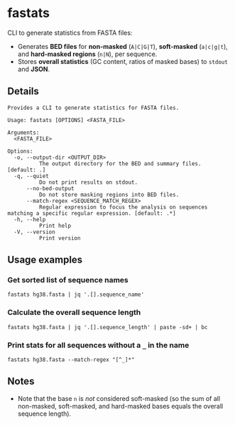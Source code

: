 # fastats

CLI to generate statistics from FASTA files:

- Generates **BED files** for **non-masked** (`A|C|G|T`), **soft-masked** (`a|c|g|t`), and **hard-masked regions** (`n|N`), per sequence.
- Stores **overall statistics** (GC content, ratios of masked bases) to `stdout` and **JSON**.

## Details

```text
Provides a CLI to generate statistics for FASTA files.

Usage: fastats [OPTIONS] <FASTA_FILE>

Arguments:
  <FASTA_FILE>  

Options:
  -o, --output-dir <OUTPUT_DIR>
          The output directory for the BED and summary files. [default: .]
  -q, --quiet
          Do not print results on stdout.
      --no-bed-output
          Do not store masking regions into BED files.
      --match-regex <SEQUENCE_MATCH_REGEX>
          Regular expression to focus the analysis on sequences matching a specific regular expression. [default: .*]
  -h, --help
          Print help
  -V, --version
          Print version
```

## Usage examples

### Get sorted list of sequence names

```shell
fastats hg38.fasta | jq '.[].sequence_name'
```

### Calculate the overall sequence length

```shell
fastats hg38.fasta | jq '.[].sequence_length' | paste -sd+ | bc
```

### Print stats for all sequences without a `_` in the name

```shell
fastats hg38.fasta --match-regex "[^_]*"
```

## Notes

- Note that the base `n` is _not_ considered soft-masked (so the sum of all non-masked, soft-masked, and hard-masked bases equals the overall sequence length).
